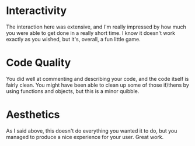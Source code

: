 # Interactivity
The interaction here was extensive, and I'm really impressed by how much you were able to get done in a really short time. I know it doesn't work exactly as you wished, but it's, overall, a fun little game.

# Code Quality
You did well at commenting and describing your code, and the code itself is fairly clean. You might have been able to clean up some of those if/thens by using functions and objects, but this is a minor quibble.

# Aesthetics
As I said above, this doesn't do everything you wanted it to do, but you managed to produce a nice experience for your user. Great work.
